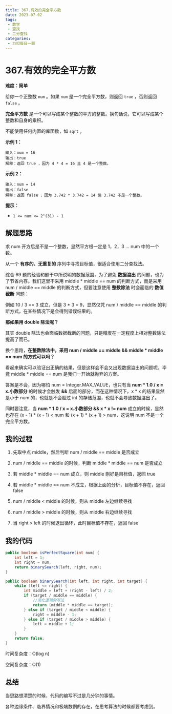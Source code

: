 ```yaml
---
title: 367.有效的完全平方数
date: 2023-07-02
tags: 
 - 数学
 - 查找
 - 二分查找
categories:
 - 力扣每日一题
---
```


# 367.有效的完全平方数

**难度：简单**

给你一个正整数 `num` 。如果 `num` 是一个完全平方数，则返回 `true` ，否则返回 `false` 。

**完全平方数** 是一个可以写成某个整数的平方的整数。换句话说，它可以写成某个整数和自身的乘积。

不能使用任何内置的库函数，如 `sqrt` 。

**示例 1：**

```
输入：num = 16
输出：true
解释：返回 true ，因为 4 * 4 = 16 且 4 是一个整数。
```

**示例 2：**

```
输入：num = 14
输出：false
解释：返回 false ，因为 3.742 * 3.742 = 14 但 3.742 不是一个整数。
```

**提示：**

- `1 <= num <= 2^(31) - 1`

## 解题思路

求 num 开方后是不是一个整数，显然平方根一定是 1，2，3 ... num 中的一个数。

从一个 **有序的、无重复的** 序列中寻找目标值，很适合使用二分查找法。

综合 69 题的经验和题干中所说明的数据范围，为了避免 **数据溢出** 的问题，也为了节省内存。我们这里不采用 middle * middle == num 的判断方式，而是采用 num / middle == middle 的判断方式，但要注意使用 **整数除法** 时会面临的 **数值截断** 问题：

例如 10 / 3 == 3 成立，但是 3 * 3 = 9，显然仅凭 num / middle == middle 的判断方式，在某些情况下是会得到错误结果的。

**那如果用 double 除法呢？**

其实 double 除法也会面临数据截断的问题，只是精度在一定程度上相对整数除法提高了而已。

换个思路，**在整数除法中，采用 num / middle == middle &&  middle * middle == num 的方式可以吗？**

看起来确实可以验证出正确的结果，但是这样会不会又出现数据溢出的问题呢，毕竟 middle * middle == num 是我们一开始就抛弃的方案。

答案是不会，因为哪怕 num = Integer.MAX_VALUE，也只有当 **num * 1.0 / x = x.小数部分** 的时候才会触发 **&&** 后面的部分，而在这种情况下，x * x 的结果显然是小于 num 的，也就是不会超过 int 的存储范围，也就不会导致数据溢出了。

同时要注意，当 **num * 1.0 / x = x.小数部分 && x * x != num** 成立的时候，显然也存在 (x - 1) * (x - 1) < num 和 (x + 1) * (x + 1) > num，这说明 num 不是一个完全平方数。

## 我的过程

1. 先取中点 middle，然后判断 num / middle == middle 是否成立
2.  num / middle == middle 的时候，判断 middle * middle == num 是否成立
   1. 若 middle * middle == num 成立，则 middle 刚好是目标值，返回 true 
   2. 若 middle * middle == num 不成立，根据上面的分析，目标值不存在，返回 false

3. num / middle < middle 的时候，则从 middle 左边继续寻找
4. num / middle > middle 的时候，则从 middle 右边继续寻找
5. 当 right > left 的时候退出循环，此时目标值不存在，返回 false

## 我的代码

```java
public boolean isPerfectSquare(int num) {
    int left = 1;
    int right = num;
    return binarySearch(left, right, num);
}

public boolean binarySearch(int left, int right, int target) {
    while (left <= right) {
        int middle = left + (right - left) / 2;
        if (target / middle == middle) {
            //简化逻辑的写法
            return (middle * middle == target);
        } else if (target / middle < middle) {
            right = middle - 1;
        } else if (target / middle > middle) {
            left = middle + 1;
        }
    }
    return false;
}
```

时间复杂度：O(log n)

空间复杂度：O(1)

## 总结

当思路想清楚的时候，代码的编写不过是几分钟的事情。

各种边缘条件、临界情况和极端数例的存在，在思考算法的时候都要考虑到。
